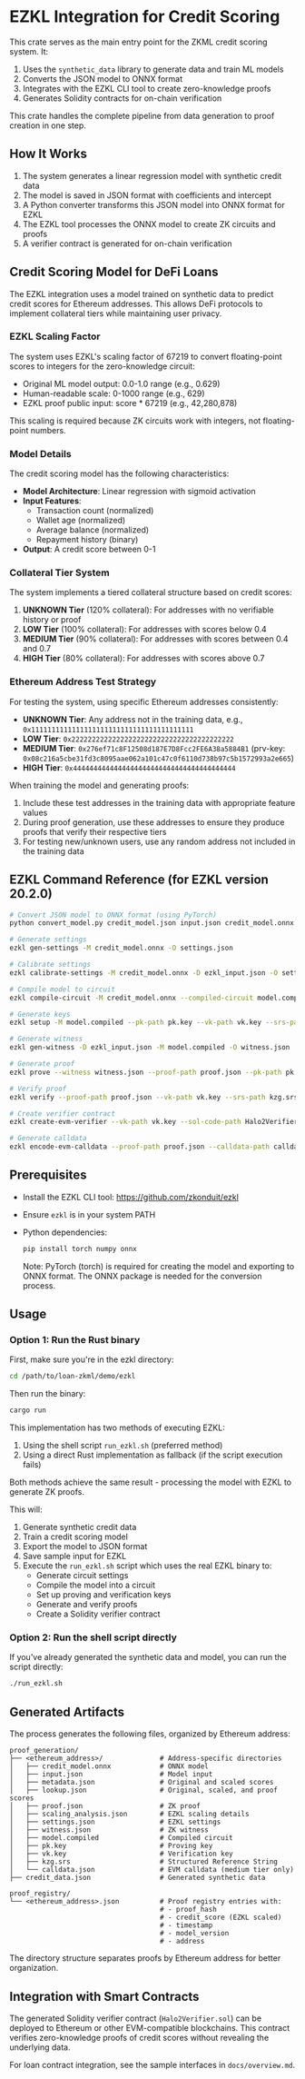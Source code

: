 # EZKL Integration for Credit Scoring

This crate serves as the main entry point for the ZKML credit scoring system. It:

1. Uses the `synthetic_data` library to generate data and train ML models
2. Converts the JSON model to ONNX format
3. Integrates with the EZKL CLI tool to create zero-knowledge proofs
4. Generates Solidity contracts for on-chain verification

This crate handles the complete pipeline from data generation to proof creation in one step.

## How It Works

1. The system generates a linear regression model with synthetic credit data
2. The model is saved in JSON format with coefficients and intercept
3. A Python converter transforms this JSON model into ONNX format for EZKL
4. The EZKL tool processes the ONNX model to create ZK circuits and proofs
5. A verifier contract is generated for on-chain verification

## Credit Scoring Model for DeFi Loans

The EZKL integration uses a model trained on synthetic data to predict credit scores for Ethereum addresses. This allows DeFi protocols to implement collateral tiers while maintaining user privacy.

### EZKL Scaling Factor

The system uses EZKL's scaling factor of 67219 to convert floating-point scores to integers for the zero-knowledge circuit:
- Original ML model output: 0.0-1.0 range (e.g., 0.629)
- Human-readable scale: 0-1000 range (e.g., 629)
- EZKL proof public input: score * 67219 (e.g., 42,280,878)

This scaling is required because ZK circuits work with integers, not floating-point numbers.

### Model Details

The credit scoring model has the following characteristics:

- **Model Architecture**: Linear regression with sigmoid activation
- **Input Features**:
  - Transaction count (normalized)
  - Wallet age (normalized)
  - Average balance (normalized)
  - Repayment history (binary)
- **Output**: A credit score between 0-1

### Collateral Tier System

The system implements a tiered collateral structure based on credit scores:

1. **UNKNOWN Tier** (120% collateral): For addresses with no verifiable history or proof
2. **LOW Tier** (100% collateral): For addresses with scores below 0.4
3. **MEDIUM Tier** (90% collateral): For addresses with scores between 0.4 and 0.7
4. **HIGH Tier** (80% collateral): For addresses with scores above 0.7

### Ethereum Address Test Strategy

For testing the system, using specific Ethereum addresses consistently:

- **UNKNOWN Tier**: Any address not in the training data, e.g., `0x1111111111111111111111111111111111111111`
- **LOW Tier**: `0x2222222222222222222222222222222222222222`
- **MEDIUM Tier**: `0x276ef71c8F12508d187E7D8Fcc2FE6A38a5884B1` (prv-key: `0x08c216a5cbe31fd3c8095aae062a101c47c0f6110d738b97c5b1572993a2e665`)
- **HIGH Tier**: `0x4444444444444444444444444444444444444444`

When training the model and generating proofs:
1. Include these test addresses in the training data with appropriate feature values
2. During proof generation, use these addresses to ensure they produce proofs that verify their respective tiers
3. For testing new/unknown users, use any random address not included in the training data

## EZKL Command Reference (for EZKL version 20.2.0)

```bash
# Convert JSON model to ONNX format (using PyTorch)
python convert_model.py credit_model.json input.json credit_model.onnx ezkl_input.json

# Generate settings
ezkl gen-settings -M credit_model.onnx -O settings.json

# Calibrate settings
ezkl calibrate-settings -M credit_model.onnx -D ezkl_input.json -O settings.json

# Compile model to circuit
ezkl compile-circuit -M credit_model.onnx --compiled-circuit model.compiled -S settings.json

# Generate keys
ezkl setup -M model.compiled --pk-path pk.key --vk-path vk.key --srs-path kzg.srs

# Generate witness
ezkl gen-witness -D ezkl_input.json -M model.compiled -O witness.json

# Generate proof
ezkl prove --witness witness.json --proof-path proof.json --pk-path pk.key --compiled-circuit model.compiled --srs-path kzg.srs

# Verify proof
ezkl verify --proof-path proof.json --vk-path vk.key --srs-path kzg.srs

# Create verifier contract
ezkl create-evm-verifier --vk-path vk.key --sol-code-path Halo2Verifier.sol --srs-path kzg.srs

# Generate calldata
ezkl encode-evm-calldata --proof-path proof.json --calldata-path calldata.json
```

## Prerequisites

- Install the EZKL CLI tool: https://github.com/zkonduit/ezkl
- Ensure `ezkl` is in your system PATH
- Python dependencies:
  ```bash
  pip install torch numpy onnx
  ```

  Note: PyTorch (torch) is required for creating the model and exporting to ONNX format. The ONNX package is needed for the conversion process.

## Usage

### Option 1: Run the Rust binary

First, make sure you're in the ezkl directory:

```bash
cd /path/to/loan-zkml/demo/ezkl
```

Then run the binary:

```bash
cargo run
```

This implementation has two methods of executing EZKL:

1. Using the shell script `run_ezkl.sh` (preferred method)
2. Using a direct Rust implementation as fallback (if the script execution fails)

Both methods achieve the same result - processing the model with EZKL to generate ZK proofs.

This will:
1. Generate synthetic credit data
2. Train a credit scoring model
3. Export the model to JSON format
4. Save sample input for EZKL
5. Execute the `run_ezkl.sh` script which uses the real EZKL binary to:
   - Generate circuit settings
   - Compile the model into a circuit
   - Set up proving and verification keys
   - Generate and verify proofs
   - Create a Solidity verifier contract

### Option 2: Run the shell script directly

If you've already generated the synthetic data and model, you can run the script directly:

```bash
./run_ezkl.sh
```

## Generated Artifacts

The process generates the following files, organized by Ethereum address:

```
proof_generation/
├── <ethereum_address>/              # Address-specific directories
│   ├── credit_model.onnx            # ONNX model
│   ├── input.json                   # Model input
│   ├── metadata.json                # Original and scaled scores
│   ├── lookup.json                  # Original, scaled, and proof scores
│   ├── proof.json                   # ZK proof
│   ├── scaling_analysis.json        # EZKL scaling details
│   ├── settings.json                # EZKL settings
│   ├── witness.json                 # ZK witness
│   ├── model.compiled               # Compiled circuit
│   ├── pk.key                       # Proving key
│   ├── vk.key                       # Verification key
│   ├── kzg.srs                      # Structured Reference String
│   └── calldata.json                # EVM calldata (medium tier only)
├── credit_data.json                 # Generated synthetic data

proof_registry/
└── <ethereum_address>.json          # Proof registry entries with:
                                     # - proof_hash
                                     # - credit_score (EZKL scaled)
                                     # - timestamp
                                     # - model_version
                                     # - address
```

The directory structure separates proofs by Ethereum address for better organization.

## Integration with Smart Contracts

The generated Solidity verifier contract (`Halo2Verifier.sol`) can be deployed to Ethereum or other EVM-compatible blockchains. This contract verifies zero-knowledge proofs of credit scores without revealing the underlying data.

For loan contract integration, see the sample interfaces in `docs/overview.md`.
